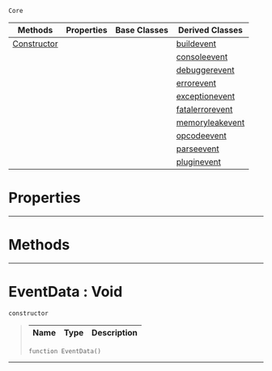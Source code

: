  `Core`

|Methods|Properties|Base Classes|Derived Classes|
|---|---|---|---|
|[ Constructor](https://github.com/ArendDanielek/ZeroDocsTest/blob/master/code_reference/zilch_base_types/eventdata.markdown#eventdata-void)| | |[buildevent](https://github.com/ArendDanielek/ZeroDocsTest/blob/master/code_reference/zilch_base_types/buildevent.markdown)|
| | | |[consoleevent](https://github.com/ArendDanielek/ZeroDocsTest/blob/master/code_reference/zilch_base_types/consoleevent.markdown)|
| | | |[debuggerevent](https://github.com/ArendDanielek/ZeroDocsTest/blob/master/code_reference/zilch_base_types/debuggerevent.markdown)|
| | | |[errorevent](https://github.com/ArendDanielek/ZeroDocsTest/blob/master/code_reference/zilch_base_types/errorevent.markdown)|
| | | |[exceptionevent](https://github.com/ArendDanielek/ZeroDocsTest/blob/master/code_reference/zilch_base_types/exceptionevent.markdown)|
| | | |[fatalerrorevent](https://github.com/ArendDanielek/ZeroDocsTest/blob/master/code_reference/zilch_base_types/fatalerrorevent.markdown)|
| | | |[memoryleakevent](https://github.com/ArendDanielek/ZeroDocsTest/blob/master/code_reference/zilch_base_types/memoryleakevent.markdown)|
| | | |[opcodeevent](https://github.com/ArendDanielek/ZeroDocsTest/blob/master/code_reference/zilch_base_types/opcodeevent.markdown)|
| | | |[parseevent](https://github.com/ArendDanielek/ZeroDocsTest/blob/master/code_reference/zilch_base_types/parseevent.markdown)|
| | | |[pluginevent](https://github.com/ArendDanielek/ZeroDocsTest/blob/master/code_reference/zilch_base_types/pluginevent.markdown)|


 #  Properties


---  
 #  Methods


---  
 #  EventData : Void

 `constructor`

> 
> |Name|Type|Description|
> |---|---|---|
> ``` lang=cpp, name=Zilch
> function EventData()
> ``` 


---  
 
  
  
  
  
  
  
  

 